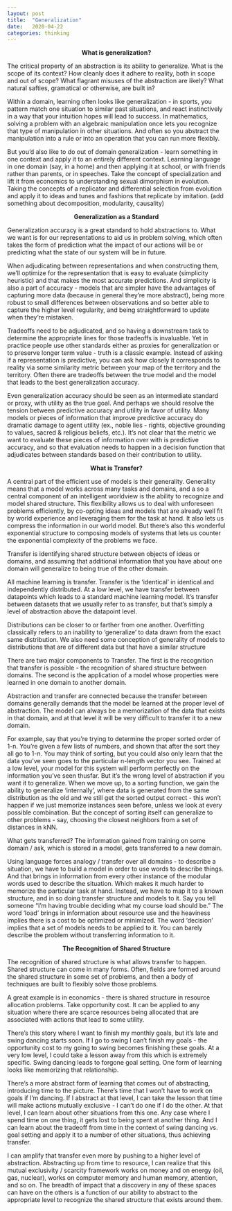 ```yaml
---
layout: post
title:  "Generalization"
date:   2020-04-22
categories: thinking
---
```



<p style="text-align: center; font-weight: bold;">What is generalization?</p>

The critical property of an abstraction is its ability to generalize. What is the scope of its context? How cleanly does it adhere to reality, both in scope and out of scope? What flagrant misuses of the abstraction are likely? What natural safties, gramatical or otherwise, are built in?

Within a domain, learning often looks like generalization - in sports, you pattern match one situation to similar past situations, and react instinctively in a way that your intuition hopes will lead to success. In mathematics, solving a problem with an algebraic manipulation once lets you recognize that type of manipulation in other situations. And often so you abstract the manipulation into a rule or into an operation that you can run more flexibly.

But you’d also like to do out of domain generalization - learn something in one context and apply it to an entirely different context. Learning language in one domain (say, in a home) and then applying it at school, or with friends rather than parents, or in speeches. Take the concept of specialization and lift it from economics to understanding sexual dimorphism in evolution. Taking the concepts of a replicator and differential selection from evolution and apply it to ideas and tunes and fashions that replicate by imitation. (add something about decomposition, modularity, causality)

<p style="text-align: center; font-weight: bold;"> Generalization as a Standard</p>

Generalization accuracy is a great standard to hold abstractions to. What we want is for our representations to aid us in problem solving, which often takes the form of prediction what the impact of our actions will be or predicting what the state of our system will be in future.

When adjudicating between representations and when constructing them, we’ll optimize for the representation that is easy to evaluate (simplicity heuristic) and that makes the most accurate predictions. And simplicity is also a part of accuracy - models that are simpler have the advantages of capturing more data (because in general they’re more abstract), being more robust to small differences between observations and so better able to capture the higher level regularity, and being straightforward to update when they’re mistaken.

Tradeoffs need to be adjudicated, and so having a downstream task to determine the appropriate lines for those tradeoffs is invaluable. Yet in practice people use other standards either as proxies for generalization or to preserve longer term value - truth is a classic example. Instead of asking if a representation is predictive, you can ask how closely it corresponds to reality via some similarity metric between your map of the territory and the territory. Often there are tradeoffs between the true model and the model that leads to the best generalization accuracy. 

Even generalization accuracy should be seen as an intermediate standard or proxy, with utility as the true goal. And perhaps we should resolve the tension between predictive accuracy and utility in favor of utility. Many models or pieces of information that improve predictive accuracy do dramatic damage to agent utility (ex., noble lies - rights, objective grounding to values, sacred & religious beliefs, etc.). It’s not clear that the metric we want to evaluate these pieces of information over with is predictive accuracy, and so that evaluation needs to happen in a decision function that adjudicates between standards based on their contribution to utility.

<p style="text-align: center; font-weight: bold;">What is Transfer?</p>

A central part of the efficient use of models is their generality. Generality means that a model works across many tasks and domains, and a so a central component of an intelligent worldview is the ability to recognize and model shared structure. This flexibility allows us to deal with unforeseen problems efficiently, by co-opting ideas and models that are already well fit by world experience and leveraging them for the task at hand. It also lets us compress the information in our world model. But there’s also this wonderful exponential structure to composing models of systems that lets us counter the exponential complexity of the problems we face. 

Transfer is identifying shared structure between objects of ideas or domains, and assuming that additional information that you have about one domain will generalize to being true of the other domain.

All machine learning is transfer. Transfer is the ‘identical’ in identical and independently distributed. At a low level, we have transfer between datapoints which leads to a standard machine learning model. It’s transfer between datasets that we usually refer to as transfer, but that’s simply a level of abstraction above the datapoint level.

Distributions can be closer to or farther from one another. Overfitting classically refers to an inability to ‘generalize’ to data drawn from the exact same distribution. We also need some conception of generality of models to distributions that are of different data but that have a similar structure

There are two major components to Transfer. The first is the recognition that transfer is possible - the recognition of shared structure between domains. The second is the application of a model whose properties were learned in one domain to another domain. 

Abstraction and transfer are connected because the transfer between domains generally demands that the model be learned at the proper level of abstraction. The model can always be a memorization of the data that exists in that domain, and at that level it will be very difficult to transfer it to a new domain. 

For example, say that you’re trying to determine the proper sorted order of 1-n. You’re given a few lists of numbers, and shown that after the sort they all go to 1-n. You may think of sorting, but you could also only learn that the data you’ve seen goes to the particular n-length vector you see. Trained at a low level, your model for this system will perform perfectly on the information you’ve seen thusfar. But it’s the wrong level of abstraction if you want it to generalize. When we move up, to a sorting function, we gain the ability to generalize ‘internally’, where data is generated from the same distribution as the old and we still get the sorted output correct - this won’t happen if we just memorize instances seen before, unless we look at every possible combination. But the concept of sorting itself can generalize to other problems - say, choosing the closest neighbors from a set of distances in kNN. 

What gets transferred? The information gained from training on some domain / ask, which is stored in a model, gets transferred to a new domain.

Using language forces analogy / transfer over all domains - to describe a situation, we have to build a model in order to use words to describe things. And that brings in information from every other instance of the modular words used to describe the situation. Which makes it much harder to memorize the particular task at hand. Instead, we have to map it to a known structure, and in so doing transfer structure and models to it. Say you tell someone “I’m having trouble deciding what my course load should be.” The word ‘load’ brings in information about resource use and the heaviness implies there is a cost to be optimized or minimized. The word ‘decision’ implies that a set of models needs to be applied to it. You can barely describe the problem without transferring information to it.

<p style="text-align: center; font-weight: bold;">The Recognition of Shared Structure</p>

The recognition of shared structure is what allows transfer to happen. Shared structure can come in many forms. Often, fields are formed around the shared structure in some set of problems, and then a body of techniques are built to flexibly solve those problems. 

A great example is in economics - there is shared structure in resource allocation problems. Take opportunity cost. It can be applied to any situation where there are scarce resources being allocated that are associated with actions that lead to some utility. 

There’s this story where I want to finish my monthly goals, but it’s late and swing dancing starts soon. If I go to swing I can’t finish my goals - the opportunity cost to my going to swing becomes finishing these goals. At a very low level, I could take a lesson away from this which is extremely specific. Swing dancing leads to forgone goal setting. One form of learning looks like memorizing that relationship.

There’s a more abstract form of learning that comes out of abstracting, introducing time to the picture. There’s time that I won’t have to work on goals if I’m dancing. If I abstract at that level, I can take the lesson that time will make actions mutually exclusive - I can’t do one if I do the other. At that level, I can learn about other situations from this one. Any case where I spend time on one thing, it gets lost to being spent at another thing. And I can learn about the tradeoff from time in the context of swing dancing vs. goal setting and apply it to a number of other situations, thus achieving transfer.

I can amplify that transfer even more by pushing to a higher level of abstraction. Abstracting up from time to resource, I can realize that this mutual exclusivity / scarcity framework works on money and on energy (oil, gas, nuclear), works on computer memory and human memory, attention, and so on. The breadth of impact that a discovery in any of these spaces can have on the others is a function of our ability to abstract to the appropriate level to recognize the shared structure that exists around them.
